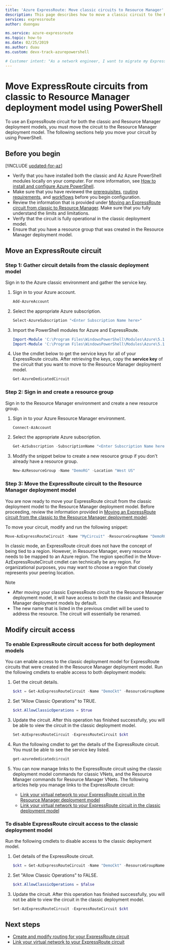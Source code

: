 ```yaml
---
title: 'Azure ExpressRoute: Move classic circuits to Resource Manager'
description: This page describes how to move a classic circuit to the Resource Manager deployment model using PowerShell.
services: expressroute
author: duongau

ms.service: azure-expressroute
ms.topic: how-to
ms.date: 02/25/2019
ms.author: duau 
ms.custom: devx-track-azurepowershell

# Customer intent: "As a network engineer, I want to migrate my ExpressRoute circuit from the classic deployment model to the Resource Manager model using PowerShell, so that I can leverage enhanced management features and maintain connectivity across both deployment environments."
---
```

# Move ExpressRoute circuits from classic to Resource Manager deployment model using PowerShell

To use an ExpressRoute circuit for both the classic and Resource Manager deployment models, you must move the circuit to the Resource Manager deployment model. The following sections help you move your circuit by using PowerShell.

## Before you begin

[!INCLUDE [updated-for-az](../../includes/hybrid-az-ps.md)]

* Verify that you have installed both the classic and Az Azure PowerShell modules locally on your computer. For more information, see [How to install and configure Azure PowerShell](/powershell/azure/).
* Make sure that you have reviewed the [prerequisites](expressroute-prerequisites.md), [routing requirements](expressroute-routing.md), and [workflows](expressroute-workflows.md) before you begin configuration.
* Review the information that is provided under [Moving an ExpressRoute circuit from classic to Resource Manager](expressroute-move.md). Make sure that you fully understand the limits and limitations.
* Verify that the circuit is fully operational in the classic deployment model.
* Ensure that you have a resource group that was created in the Resource Manager deployment model.

## Move an ExpressRoute circuit

### Step 1: Gather circuit details from the classic deployment model

Sign in to the Azure classic environment and gather the service key.

1. Sign in to your Azure account.

   ```powershell
   Add-AzureAccount
   ```

2. Select the appropriate Azure subscription.

   ```powershell
   Select-AzureSubscription "<Enter Subscription Name here>"
   ```

3. Import the PowerShell modules for Azure and ExpressRoute.

   ```powershell
   Import-Module 'C:\Program Files\WindowsPowerShell\Modules\Azure\5.1.1\Azure\Azure.psd1'
   Import-Module 'C:\Program Files\WindowsPowerShell\Modules\Azure\5.1.1\ExpressRoute\ExpressRoute.psd1'
   ```

4. Use the cmdlet below to get the service keys for all of your ExpressRoute circuits. After retrieving the keys, copy the **service key** of the circuit that you want to move to the Resource Manager deployment model.

   ```powershell
   Get-AzureDedicatedCircuit
   ```

### Step 2: Sign in and create a resource group

Sign in to the Resource Manager environment and create a new resource group.

1. Sign in to your Azure Resource Manager environment.

   ```powershell
   Connect-AzAccount
   ```

2. Select the appropriate Azure subscription.

   ```powershell
   Get-AzSubscription -SubscriptionName "<Enter Subscription Name here>" | Select-AzSubscription
   ```

3. Modify the snippet below to create a new resource group if you don't already have a resource group.

   ```powershell
   New-AzResourceGroup -Name "DemoRG" -Location "West US"
   ```

### Step 3: Move the ExpressRoute circuit to the Resource Manager deployment model

You are now ready to move your ExpressRoute circuit from the classic deployment model to the Resource Manager deployment model. Before proceeding, review the information provided in [Moving an ExpressRoute circuit from the classic to the Resource Manager deployment model](expressroute-move.md).

To move your circuit, modify and run the following snippet:

```powershell
Move-AzExpressRouteCircuit -Name "MyCircuit" -ResourceGroupName "DemoRG" -Location "West US" -ServiceKey "<Service-key>"
```

In classic mode, an ExpressRoute circuit does not have the concept of being tied to a region. However, in Resource Manager, every resource needs to be mapped to an Azure region. The region specified in the Move-AzExpressRouteCircuit cmdlet can technically be any region. For organizational purposes, you may want to choose a region that closely represents your peering location.

> [!NOTE]
> * After moving your classic ExpressRoute circuit to the Resource Manager deployment model, it will have access to both the classic and Resource Manager deployment models by default.
> * The new name that is listed in the previous cmdlet will be used to address the resource. The circuit will essentially be renamed.

## Modify circuit access

### To enable ExpressRoute circuit access for both deployment models

You can enable access to the classic deployment model for ExpressRoute circuits that were created in the Resource Manager deployment model. Run the following cmdlets to enable access to both deployment models:

1. Get the circuit details.

   ```powershell
   $ckt = Get-AzExpressRouteCircuit -Name "DemoCkt" -ResourceGroupName "DemoRG"
   ```

2. Set "Allow Classic Operations" to TRUE.

   ```powershell
   $ckt.AllowClassicOperations = $true
   ```

3. Update the circuit. After this operation has finished successfully, you will be able to view the circuit in the classic deployment model.

   ```powershell
   Set-AzExpressRouteCircuit -ExpressRouteCircuit $ckt
   ```

4. Run the following cmdlet to get the details of the ExpressRoute circuit. You must be able to see the service key listed.

   ```powershell
   get-azurededicatedcircuit
   ```

5. You can now manage links to the ExpressRoute circuit using the classic deployment model commands for classic VNets, and the Resource Manager commands for Resource Manager VNets. The following articles help you manage links to the ExpressRoute circuit:

    * [Link your virtual network to your ExpressRoute circuit in the Resource Manager deployment model](expressroute-howto-linkvnet-arm.md)
    * [Link your virtual network to your ExpressRoute circuit in the classic deployment model](expressroute-howto-linkvnet-classic.md)

### To disable ExpressRoute circuit access to the classic deployment model

Run the following cmdlets to disable access to the classic deployment model.

1. Get details of the ExpressRoute circuit.

   ```powershell
   $ckt = Get-AzExpressRouteCircuit -Name "DemoCkt" -ResourceGroupName "DemoRG"
   ```

2. Set "Allow Classic Operations" to FALSE.

   ```powershell
   $ckt.AllowClassicOperations = $false
   ```

3. Update the circuit. After this operation has finished successfully, you will not be able to view the circuit in the classic deployment model.

   ```powershell
   Set-AzExpressRouteCircuit -ExpressRouteCircuit $ckt
   ```

## Next steps

* [Create and modify routing for your ExpressRoute circuit](expressroute-howto-routing-arm.md)
* [Link your virtual network to your ExpressRoute circuit](expressroute-howto-linkvnet-arm.md)
